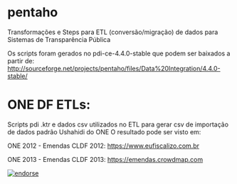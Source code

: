 pentaho
=======

Transformações e Steps para ETL (conversão/migração) de dados para Sistemas de Transparência Pública

Os scripts foram gerados no pdi-ce-4.4.0-stable que podem ser baixados a partir de: 
  http://sourceforge.net/projects/pentaho/files/Data%20Integration/4.4.0-stable/


ONE DF ETLs:
============

Scripts pdi .ktr e dados csv utilizados no ETL para gerar csv de importação de dados padrão Ushahidi do ONE
O resultado pode ser visto em:

ONE 2012 - Emendas CLDF 2012: https://www.eufiscalizo.com.br

ONE 2013 - Emendas CLDF 2013: https://emendas.crowdmap.com






[![endorse](https://api.coderwall.com/demoulidor/endorsecount.png)](https://coderwall.com/demoulidor)
